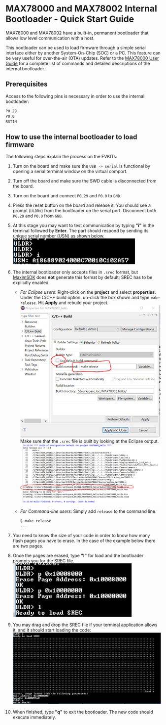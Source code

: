 # MAX78000 and MAX78002 Internal Bootloader - Quick Start Guide

MAX78000 and MAX78002 have a built-in, permanent bootloader that allows low level communication with a host.

This bootloader can be used to load firmware through a simple serial interface either by another System-On-Chip (SOC) or a PC. This feature can be very useful for over-the-air (OTA) updates. Refer to the [MAX78000 User Guide](https://www.analog.com/media/en/technical-documentation/user-guides/max78000-user-guide.pdf) for a complete list of commands and detailed descriptions of the internal bootloader.

## Prerequisites

Access to the following pins is necessary in order to use the internal bootloader:

```bash
P0.29
P0.0
RSTIN
```

## How to use the internal bootloader to load firmware

The following steps explain the process on the EVKITs:

1. Turn on the board and make sure the `USB -> serial` is functional by opening a serial terminal window on the virtual comport.

2. Turn off the board and make sure the SWD cable is disconnected from the board.

3. Turn on the board and connect `P0.29` and `P0.0` to `GND`.

4. Press the reset button on the board and release it. You should see a prompt (`ULDR>`) from the bootloader on the serial port. Disconnect both `P0.29` and `P0.0` from `GND`.

5. At this stage you may want to test communication by typing **"i"** in the terminal followed by **Enter**. The part should respond by sending its unique serial number (USN) as shown below.
    ![Alt text](resources/ULDR_prompt.png)

6. The internal bootloader only accepts files in `.srec` format, but [MaximSDK](https://www.analog.com/en/design-center/evaluation-hardware-and-software/software/software-download.html?swpart=sfw0010820a) does **not** generate this format by default; SREC has to be explicitly enabled.
   - *For Eclipse users*: Right-click on the **project** and select **properties**. Under the C/C++ build option, un-click the box shown and type  `make release`. Hit **Apply** and rebuild your project. ![Alt text](resources/Eclipse_settings.png)
   Make sure that the `.srec` file is built by looking at the Eclipse output.![Alt text](resources/Eclispe_output.png)
   - *For Command-line users*: Simply add `release` to the command line.

        ```bash
        $ make release
        ...
        ```

7. You need to know the size of your code in order to know how many flash pages you have to erase. In the case of the example below there are two pages.

8. Once the pages are erased, type **"l"** for load and the bootloader prompts you for the SREC file. ![Alt text](resources/Erase.png)

9. You may drag and drop the SREC file if your terminal application allows it, and it should start loading the code: ![Alt text](resources/Load.png)

10. When finished, type **"q"** to exit the bootloader. The new code should execute immediately.
